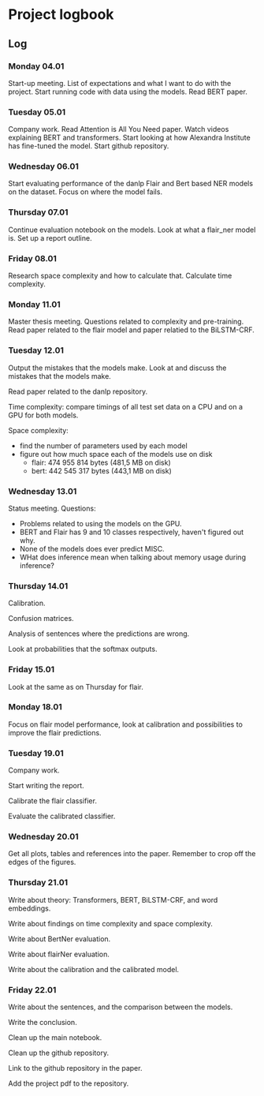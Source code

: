 # Project logbook

## Log

### Monday 04.01

Start-up meeting.
List of expectations and what I want to do with the project.
Start running code with data using the models.
Read BERT paper.

### Tuesday 05.01

Company work. 
Read Attention is All You Need paper. 
Watch videos explaining BERT and transformers. 
Start looking at how Alexandra Institute has fine-tuned the model. 
Start github repository.

### Wednesday 06.01

Start evaluating performance of the danlp Flair and Bert based NER models on the dataset.
Focus on where the model fails.

### Thursday 07.01

Continue evaluation notebook on the models.
Look at what a flair_ner model is.
Set up a report outline.

### Friday 08.01

Research space complexity and how to calculate that.
Calculate time complexity.

### Monday 11.01

Master thesis meeting.
Questions related to complexity and pre-training.
Read paper related to the flair model and paper relatied to the BiLSTM-CRF.

### Tuesday 12.01

Output the mistakes that the models make.
Look at and discuss the mistakes that the models make.

Read paper related to the danlp repository.

Time complexity: compare timings of all test set data on a CPU and on a GPU for both models.

Space complexity:
- find the number of parameters used by each model
- figure out how much space each of the models use on disk 
    - flair: 474 955 814 bytes (481,5 MB on disk)
    - bert: 442 545 317 bytes (443,1 MB on disk)

### Wednesday 13.01

Status meeting.
Questions:
- Problems related to using the models on the GPU.
- BERT and Flair has 9 and 10 classes respectively, haven't figured out why.
- None of the models does ever predict MISC.
- WHat does inference mean when talking about memory usage during inference?

### Thursday 14.01

Calibration.

Confusion matrices.

Analysis of sentences where the predictions are wrong.

Look at probabilities that the softmax outputs.

### Friday 15.01

Look at the same as on Thursday for flair.

### Monday 18.01

Focus on flair model performance, look at calibration and possibilities to improve the flair predictions.

### Tuesday 19.01

Company work.

Start writing the report.

Calibrate the flair classifier.

Evaluate the calibrated classifier.

### Wednesday 20.01

Get all plots, tables and references into the paper. Remember to crop off the edges of the figures.

### Thursday 21.01

Write about theory: Transformers, BERT, BiLSTM-CRF, and word embeddings.

Write about findings on time complexity and space complexity.

Write about BertNer evaluation.

Write about flairNer evaluation.

Write about the calibration and the calibrated model.

### Friday 22.01

Write about the sentences, and the comparison between the models.

Write the conclusion.

Clean up the main notebook.

Clean up the github repository.

Link to the github repository in the paper.

Add the project pdf to the repository.
